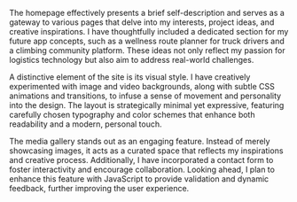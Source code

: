 The homepage effectively presents a brief self-description and serves as a gateway to various pages that delve into my interests, project ideas, and creative inspirations. I have thoughtfully included a dedicated section for my future app concepts, such as a wellness route planner for truck drivers and a climbing community platform. These ideas not only reflect my passion for logistics technology but also aim to address real-world challenges.

A distinctive element of the site is its visual style. I have creatively experimented with image and video backgrounds, along with subtle CSS animations and transitions, to infuse a sense of movement and personality into the design. The layout is strategically minimal yet expressive, featuring carefully chosen typography and color schemes that enhance both readability and a modern, personal touch.

The media gallery stands out as an engaging feature. Instead of merely showcasing images, it acts as a curated space that reflects my inspirations and creative process. Additionally, I have incorporated a contact form to foster interactivity and encourage collaboration. Looking ahead, I plan to enhance this feature with JavaScript to provide validation and dynamic feedback, further improving the user experience.